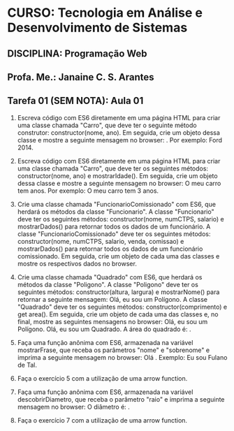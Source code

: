 # CURSO: Tecnologia em Análise e Desenvolvimento de Sistemas

## DISCIPLINA: Programação Web

## Profa. Me.: Janaine C. S. Arantes

## Tarefa 01 (SEM NOTA): Aula 01

1) Escreva código com ES6 diretamente em uma página HTML para criar uma classe chamada 
"Carro", que deve ter o seguinte método construtor: constructor(nome, ano). Em seguida, crie 
um objeto dessa classe e mostre a seguinte mensagem no browser: <Mostrar a marca e o ano 
do carro>. Por exemplo: Ford 2014.

2) Escreva código com ES6 diretamente em uma página HTML para criar uma classe chamada 
"Carro", que deve ter os seguintes métodos: constructor(nome, ano) e mostrarIdade(). Em 
seguida, crie um objeto dessa classe e mostre a seguinte mensagem no browser: O meu carro tem <mostrar a idade do carro> anos. Por exemplo: O meu carro tem 3 anos.

3) Crie uma classe chamada "FuncionarioComissionado" com ES6, que herdará os métodos da 
classe "Funcionario". A classe "Funcionario" deve ter os seguintes métodos: 
constructor(nome, numCTPS, salario) e mostrarDados() para retornar todos os dados de um 
funcionário. A classe "FuncionarioComissionado" deve ter os seguintes métodos: 
constructor(nome, numCTPS, salario, venda, comissao) e mostrarDados() para retornar todos 
os dados de um funcionário comissionado. Em seguida, crie um objeto de cada uma das classes 
e mostre os respectivos dados no browser.

4) Crie uma classe chamada "Quadrado" com ES6, que herdará os métodos da classe "Poligono". 
A classe "Poligono" deve ter os seguintes métodos: constructor(altura, largura) e 
mostrarNome() para retornar a seguinte mensagem: Olá, eu sou um Polígono. A classe 
"Quadrado" deve ter os seguintes métodos: constructor(comprimento) e get area(). Em 
seguida, crie um objeto de cada uma das classes e, no final, mostre as seguintes mensagens no 
browser: 
Olá, eu sou um Polígono. 
Olá, eu sou um Quadrado. 
A área do quadrado é: <mostrar o respectivo valor>.

5) Faça uma função anônima com ES6, armazenada na variável mostrarFrase, que receba os 
parâmetros "nome" e "sobrenome" e imprima a seguinte mensagem no browser: Olá 
<mostrar nome e sobrenome>. Exemplo: Eu sou Fulano de Tal.
6) Faça o exercício 5 com a utilização de uma arrow function.

7) Faça uma função anônima com ES6, armazenada na variável descobrirDiametro, que receba o 
parâmetro "raio" e imprima a seguinte mensagem no browser: O diâmetro é: <mostrar o 
respectivo valor>.

8) Faça o exercício 7 com a utilização de uma arrow function.